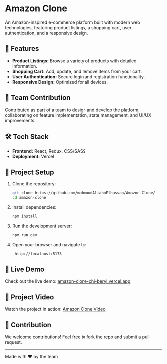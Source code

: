 # Amazon Clone

An Amazon-inspired e-commerce platform built with modern web technologies, featuring product listings, a shopping cart, user authentication, and a responsive design.

## 🚀 Features

- **Product Listings:** Browse a variety of products with detailed information.
- **Shopping Cart:** Add, update, and remove items from your cart.
- **User Authentication:** Secure login and registration functionality.
- **Responsive Design:** Optimized for all devices.

## 👥 Team Contribution

Contributed as part of a team to design and develop the platform, collaborating on feature implementation, state management, and UI/UX improvements.

## 🛠️ Tech Stack

- **Frontend:** React, Redux, CSS/SASS
- **Deployment:** Vercel

## 📂 Project Setup

1. Clone the repository:

   ```bash
   git clone https://github.com/mahmoudAliaboElhassan/Amazon-Clone/
   cd amazon-clone
   ```

2. Install dependencies:

   ```bash
   npm install
   ```

3. Run the development server:

   ```bash
   npm run dev
   ```

4. Open your browser and navigate to:
   ```bash
    http://localhost:5173
   ```

## 📸 Live Demo

Check out the live demo: [amazon-clone-chi-beryl.vercel.app](https://amazon-clone-chi-beryl.vercel.app)

## 🎥 Project Video

Watch the project in action: [Amazon Clone Video](https://drive.google.com/file/d/1anqS7agKMGV2Y2LQBAPG2WF7zmOarDe8/view?usp=sharing)

## 🤝 Contribution

We welcome contributions! Feel free to fork the repo and submit a pull request.

---

Made with ❤️ by the team
